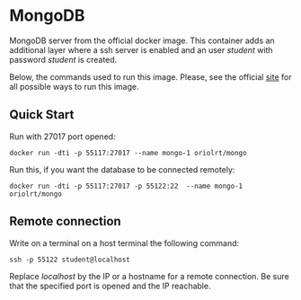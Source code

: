 
# MongoDB
MongoDB server from the official docker image. This container adds an additional layer where a ssh server is enabled and an user *student* with password *student* is created.

Below, the commands used to run this image. Please, see the official [site](https://store.docker.com/images/mongo) for all possible ways to run this image. 
 

## Quick Start

Run with 27017 port opened:
```
docker run -dti -p 55117:27017 --name mongo-1 oriolrt/mongo
```

Run this, if you want the database to be connected remotely:
```
docker run -dti -p 55117:27017 -p 55122:22  --name mongo-1 oriolrt/mongo
```

## Remote connection

Write on a terminal on a host terminal the following command:
```
ssh -p 55122 student@localhost
```

Replace *localhost* by the IP or a hostname for a remote connection. Be sure that the specified port is opened and the IP reachable.







